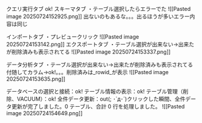 
クエリ実行タブ
ok!
スキーマタブ
・テーブル選択したらエラーでた
![[Pasted image 20250724152925.png]]
出ないのもあるな。。。出るほうが多いエラー内容は同じ

インポートタブ
・プレビュークリック
![[Pasted image 20250724153142.png]]
エクスポートタブ
・テーブル選択が出来ない→出来たが削除済みも表示されてる
![[Pasted image 20250724153337.png]]

データ分析タブ
・テーブル選択が出来ない→出来たが削除済みも表示されてる
付随してカラム→ok!。。。削除済みは_rowid_が表示
![[Pasted image 20250724153635.png]]



データベースの選択と接続：ok!
テーブル情報の表示：ok!
テーブル管理（削除、VACUUM）：ok!
全件データ更新：out(; ･`д･´)クリックした瞬間、全件データ更新が完了しました。0 テーブル、合計 0 行を処理しました。
![[Pasted image 20250724154649.png]]
